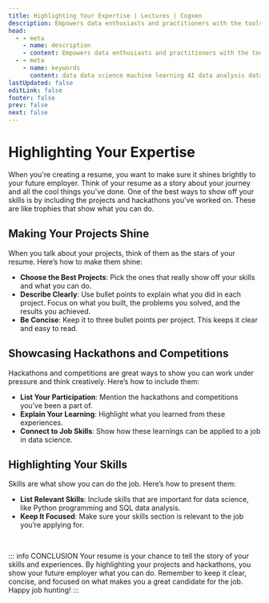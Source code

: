 ```yaml
---
title: Highlighting Your Expertise | Lectures | Cogxen
description: Empowers data enthusiasts and practitioners with the tools and knowledge to unlock the potential of data.
head:
  - - meta
    - name: description
    - content: Empowers data enthusiasts and practitioners with the tools and knowledge to unlock the potential of data.
  - - meta
    - name: keywords
      content: data data science machine learning AI data analysis data-driven data enthusiasts data practitioners
lastUpdated: false
editLink: false
footer: false
prev: false
next: false
---
```


# Highlighting Your Expertise

When you're creating a resume, you want to make sure it shines brightly to your future employer. Think of your resume as a story about your journey and all the cool things you've done. One of the best ways to show off your skills is by including the projects and hackathons you've worked on. These are like trophies that show what you can do.

## Making Your Projects Shine

When you talk about your projects, think of them as the stars of your resume. Here’s how to make them shine:

- **Choose the Best Projects**: Pick the ones that really show off your skills and what you can do.
- **Describe Clearly**: Use bullet points to explain what you did in each project. Focus on what you built, the problems you solved, and the results you achieved.
- **Be Concise**: Keep it to three bullet points per project. This keeps it clear and easy to read.

## Showcasing Hackathons and Competitions

Hackathons and competitions are great ways to show you can work under pressure and think creatively. Here’s how to include them:

- **List Your Participation**: Mention the hackathons and competitions you’ve been a part of.
- **Explain Your Learning**: Highlight what you learned from these experiences.
- **Connect to Job Skills**: Show how these learnings can be applied to a job in data science.

## Highlighting Your Skills

Skills are what show you can do the job. Here’s how to present them:

- **List Relevant Skills**: Include skills that are important for data science, like Python programming and SQL data analysis.
- **Keep It Focused**: Make sure your skills section is relevant to the job you’re applying for.

<br />

::: info CONCLUSION
Your resume is your chance to tell the story of your skills and experiences. By highlighting your projects and hackathons, you show your future employer what you can do. Remember to keep it clear, concise, and focused on what makes you a great candidate for the job. Happy job hunting!
:::

